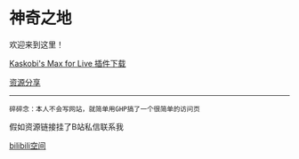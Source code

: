 # 神奇之地
欢迎来到这里！

[Kaskobi's Max for Live 插件下载](https://kaskobi.com/downloads)

[资源分享](mds/share.md)

------

`碎碎念：本人不会写网站，就简单用GHP搞了一个很简单的访问页 `

假如资源链接挂了B站私信联系我

[bilibili空间](https://space.bilibili.com/16215189)


